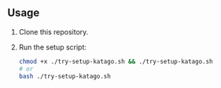 ## Usage

1. Clone this repository.

2. Run the setup script:

    ```sh
    chmod +x ./try-setup-katago.sh && ./try-setup-katago.sh
    # or
    bash ./try-setup-katago.sh
    ```